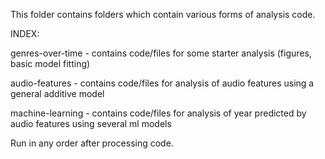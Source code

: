 This folder contains folders which contain various forms of analysis code.

INDEX:

genres-over-time - contains code/files for some starter analysis (figures, basic model fitting)

audio-features - contains code/files for analysis of audio features using a general additive model

machine-learning - contains code/files for analysis of year predicted by audio features using several ml models


Run in any order after processing code.
